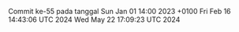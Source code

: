 Commit ke-55 pada tanggal Sun Jan 01 14:00 2023 +0100
Fri Feb 16 14:43:06 UTC 2024
Wed May 22 17:09:23 UTC 2024
